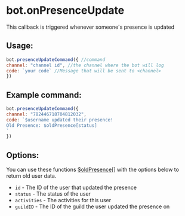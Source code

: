 # bot.onPresenceUpdate

This callback is triggered whenever someone's presence is updated

## Usage:

```javascript
bot.presenceUpdateCommand({ //command
channel: "channel id", //the channel where the bot will log
code: `your code` //Message that will be sent to <channel>
})
```

## Example command:

```javascript
bot.presenceUpdateCommand({ 
channel: "782446718704812032",
code: `$username updated their presence!
Old Presence: $oldPresence[status]
` 
})
```

## Options:

You can use these functions [$oldPresence\[\]](../functions/usdoldpresence.md) with the options below to return old user data.

* `id` - The ID of the user that updated the presence 
* `status` - The status of the user 
* `activities` - The activities for this user 
* `guildID` - The ID of the guild the user updated the presence on

